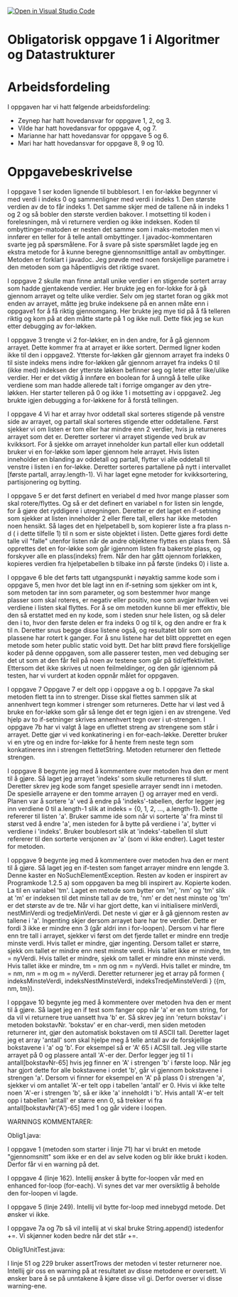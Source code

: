 [![Open in Visual Studio Code](https://classroom.github.com/assets/open-in-vscode-f059dc9a6f8d3a56e377f745f24479a46679e63a5d9fe6f495e02850cd0d8118.svg)](https://classroom.github.com/online_ide?assignment_repo_id=446858&assignment_repo_type=GroupAssignmentRepo)
# Obligatorisk oppgave 1 i Algoritmer og Datastrukturer

# Arbeidsfordeling

I oppgaven har vi hatt følgende arbeidsfordeling:
* Zeynep har hatt hovedansvar for oppgave 1, 2, og 3. 
* Vilde har hatt hovedansvar for oppgave 4, og 7. 
* Marianne har hatt hovedansvar for oppgave 5 og 6. 
* Mari har hatt hovedansvar for oppgave 8, 9 og 10. 

# Oppgavebeskrivelse

I oppgave 1 ser koden lignende til bubblesort. I en for-løkke begynner vi med verdi i indeks 0 og sammenligner
med verdi i indeks 1. Den største verdien av de to får indeks 1. Det samme skjer med de tallene nå in indeks 1 og 2 og så
bobler den største verdien bakover. I motsetting til koden i forelesningen, må vi returnere verdien og ikke indeksen.
Koden til ombyttinger-matoden er nesten det samme som i maks-metoden men vi innfører en teller for å telle antall ombyttinger.
I javadoc-kommentaren svarte jeg på spørsmålene. For å svare på siste spørsmålet lagde jeg en ekstra metode for å kunne beregne
gjennomsnittlige antall av ombyttinger. Metoden er forklart i javadoc. Jeg prøvde med noen forskjellige parametre i den metoden
som ga håpentligvis det riktige svaret.

I oppgave 2 skulle man finne antall unike verdier i en stigende sortert array som hadde gjentakende verdier. Her brukte jeg en for-lokke
for å gå gjennom arrayet og telte ulike verdier. Selv om jeg startet foran og gikk mot enden av arrayet, måtte jeg bruke indeksene
på en annen måte enn i oppgave1 for å få riktig gjennomgang. Her brukte jeg mye tid på å få telleren riktig og kom på at den måtte
starte på 1 og ikke null. Dette fikk jeg se kun etter debugging av for-løkken.

I oppgave 3 trengte vi 2 for-løkker, en in den andre, for å gå gjennom arrayet. Dette kommer fra at arrayet er ikke sortert. Dermed ligner 
koden ikke til den i oppgave2. Ytterste for-løkken går gjennom arrayet fra indeks 0 til siste indeks mens indre for-løkken går gjennom 
arrayet fra indeks 0 til (ikke med) indeksen der ytterste løkken befinner seg og leter etter like/ulike verdier. Her er det viktig å 
innføre en boolean for å unngå å telle ulike verdiene som man hadde allerede talt i forrige omganger av den ytre-løkken. Her starter
telleren på 0 og ikke 1 i motsetting av i oppgave2. Jeg brukte igjen debugging a for-løkkene for å forstå tellingen.

I oppgave 4
Vi har et array hvor oddetall skal sorteres stigende på venstre side av arrayet,
og partall skal sorteres stigende etter oddetallene.
Først sjekker vi om listen er tom eller har mindre enn 2 verdier, hvis ja returneres arrayet som det er.
Deretter sorterer vi arrayet stigende ved bruk av kvikksort.
For å sjekke om arrayet inneholder kun partall eller kun oddetall bruker vi
en for-løkke som løper gjennom hele arrayet.
Hvis listen inneholder en blanding av oddetall og partall, flytter vi alle oddetall til
venstre i listen i en for-løkke. Deretter sorteres partallene på nytt i intervallet [første partall, array.length-1).
Vi har laget egne metoder for kvikksortering, partisjonering og bytting. 

I oppgave 5 er det først definert en veriabel d med hvor mange plasser som skal rotere/flyttes. 
Og så er det definert en variabel n for listen sin lengde, for å gjøre det ryddigere i utregningen. 
Deretter er det laget en if-setning som sjekker at listen inneholder 2 eller flere tall, ellers har ikke metoden noen hensikt.
Så lages det en hjelpetabell b, som kopierer liste a fra plass n-d ( i dette tilfelle 1) til n som er siste objektet i listen.
Dette gjøres fordi dette talle vil "falle" utenfor listen når de andre objektene flyttes en plass frem.
Så opprettes det en for-løkke som går igjennom listen fra bakerste plass, og forskyver alle en plass(indeks) frem.
Når den har gått ojennom forløkken, kopieres verdien fra hjelpetabellen b tilbake inn på første (indeks 0) i  liste a.

I oppgave 6 ble det førts tatt utgangspunkt i nøyaktig samme kode som i oppgave 5, men hvor det ble lagt inn en 
if-setning som sjekker om int k, som metoden tar inn som parameter, og som bestemmer hvor mange plasser som skal roteres,
er negativ eller positiv, noe som avgjør hvilken vei verdiene i listen skal flyttes. For å se om metoden kunne bli mer effektiv, 
ble den så erstattet med en ny kode, som i steden snur hele listen, og så deler den i to, hvor den første delen er fra 
indeks 0 og til k, og den andre er fra k til n. Deretter snus begge disse listene også, og resultatet blir som om plassene 
har rotert k ganger. For å snu listene har det blitt opprettet en egen metode som heter public static void bytt.
Det har blitt prøvd flere forskjellige koder på denne oppgaven, som alle passerer testen, men ved debuging ser det ut som at den 
får feil på noen av testene som går på tid/effektivitet. Ettersom det ikke skrives ut noen feilmeldinger, og den går igjennom på testen,
har vi vurdert at koden oppnår målet for oppgaven.

I oppgave 7
Oppgave 7 er delt opp i oppgave a og b. I oppgave 7a skal metoden flett ta inn
to strenger. Disse skal flettes sammen slik at annenhvert tegn kommer i strenger som 
returneres. Dette har vi løst ved å bruke en for-løkke som går så lenge
det er tegn igjen i en av strengene. Ved hjelp av to if-setninger skrives annenhvert tegn
over i ut-strengen. I oppgave 7b har vi valgt å lage en uflettet streng av 
strengene som står i arrayet. Dette gjør vi ved konkatinering i en for-each-løkke.
Deretter bruker vi en ytre og en indre for-løkke for å hente frem neste tegn som konkatineres 
inn i strengen flettetString. Metoden returnerer den flettede strengen.

I oppgave 8 begynte jeg med å kommentere over metoden hva den er ment til å gjøre.
Så laget jeg arrayet 'indeks' som skulle returneres til slutt.
Deretter skrev jeg kode som fanget spesielle arrayer sendt inn i metoden.
De spesielle arrayene er den tomme arrayen {} og arrayer med en verdi.
Planen var å sortere 'a' ved å endre på 'indeks'-tabellen, derfor legger jeg inn verdiene 0 til a.length-1
slik at indeks = {0, 1, 2, ..., a.length-1}. Dette refererer til listen 'a'. Bruker samme ide som når vi sorterte 'a' fra minst til
størst ved å endre 'a', men isteden for å bytte på verdiene i 'a', bytter vi verdiene i 'indeks'.
Bruker boublesort slik at 'indeks'-tabellen til slutt refererer til den sorterte
versjonen av 'a' (som vi ikke endrer). Laget tester for metoden.

I oppgave 9 begynte jeg med å kommentere over metoden hva den er ment til å gjøre.
Så laget jeg en if-testen som fanget arrayer mindre enn lengde 3. 
Denne kaster en NoSuchElementException. Resten av koden er inspirert av Programkode 1.2.5 a) som oppgaven ba meg bli inspirert av.
Kopierte koden. La til en variabel 'tm'. Laget en metode som bytter om 'm', 'nm' og 'tm' slik at 'm' er indeksen
til det minste tall av de tre, 'nm' er det nest minste og 'tm' er det største av de tre.
Når vi har gjort dette, kan vi initialisere minVerdi, nestMinVerdi og tredjeMinVerdi.
Det neste vi gjør er å gå gjennom resten av tallene i 'a'. Ingenting skjer dersom arrayet bare har tre verdier.
Dette er fordi 3 ikke er mindre enn 3 (går aldri inn i for-loopen).
Dersom vi har flere enn tre tall i arrayet, sjekker vi først om det fjerde tallet er mindre enn tredje minste verdi.
Hvis tallet er mindre, gjør ingenting. Dersom tallet er større, sjekk om tallet er mindre enn nest minste verdi. Hvis
tallet ikke er mindre, tm = nyVerdi. Hvis tallet er mindre, sjekk om tallet er mindre enn minste verdi. Hvis tallet ikke 
er mindre, tm = nm og nm = nyVerdi. Hvis tallet er mindre, tm = nm, nm = m og m = nyVerdi. Deretter returnerer jeg et array
på formen { indeksMinsteVerdi, indeksNestMinsteVerdi, indeksTredjeMinsteVerdi } ({m, nm, tm}).

I oppgave 10 begynte jeg med å kommentere over metoden hva den er ment til å gjøre.
Så laget jeg en if test som fanger opp når 'a' er en tom string, for da vil vi returnere true uansett hva 'b' er.
Så skrev jeg inn 'return bokstav' i metoden bokstavNr. 'bokstav' er en char-verdi, men siden metoden returnerer int, gjør den automatisk bokstaven om til ASCII tall.
Deretter laget jeg et array 'antall' som skal hjelpe meg å telle antall av de forskjellige bokstavene i 'a' og 'b'.
For eksempel så er 'A' 65 i ACSII tall. Jeg ville starte arrayet på 0 og plassere antall 'A'-er der. Derfor legger jeg til 1 i
antall[bokstavNr-65] hvis jeg finner en 'A' i strengen 'b' i første loop. Når jeg har gjort dette for alle bokstavene i ordet 'b',
går vi gjennom bokstavene i strengen 'a'. Dersom vi finner for eksempel en 'A' på plass 0 i strengen 'a', sjekker vi om
antallet 'A'-er telt opp i tabellen 'antall' er 0. Hvis vi ikke telte noen 'A'-er i strengen 'b', så er ikke 'a' inneholdt i 'b'.
Hvis antall 'A'-er telt opp i tabellen 'antall' er større enn 0, så trekker vi fra antall[bokstavNr('A')-65] med 1 og går videre i loopen.

WARNINGS KOMMENTARER:

Oblig1.java:

I oppgave 1 (metoden som starter i linje 71) har vi brukt en metode "gjennomsnitt" som ikke er en del av selve koden og blir ikke brukt i koden. Derfor får vi en warning på det.

I oppgave 4 (linje 162). Intellij ønsker å bytte for-loopen vår med en enhanced for-loop (for-each). Vi synes det var mer oversiktlig å beholde den for-loopen vi lagde.

I oppgave 5 (linje 249). Intellij vil bytte for-loop med innebygd metode. Det ønsker vi ikke.

I oppgave 7a og 7b så vil intellij at vi skal bruke String.append() istedenfor +=. Vi skjønner koden bedre når det står +=.

Oblig1UnitTest.java:

I linje 51 og 229 bruker assertTrows der metoden vi tester returnerer noe. Intellij gir oss en warning på at resultatet av disse metodene er oversett. Vi ønsker bare å se på unntakene å kjøre disse vil gi. Derfor overser vi disse warning-ene.
